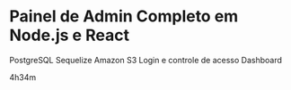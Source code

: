 # Painel de Admin Completo em Node.js e React
PostgreSQL
Sequelize
Amazon S3
Login e controle de acesso
Dashboard


4h34m
